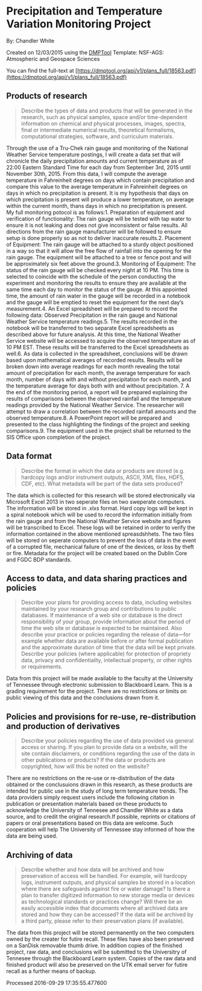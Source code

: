 # Precipitation and Temperature Variation Monitoring Project

By: Chandler White

Created on 12/03/2015 using the [DMPTool](https://dmp.cdlib.org/) Template: NSF-AGS: Atmospheric and Geospace Sciences

You can find the full-text at [https://dmptool.org/api/v1/plans_full/18563.pdf](https://dmptool.org/api/v1/plans_full/18563.pdf) 

## Products of research

> Describe the types of data and products that will be generated in the research, such as physical samples, space and/or time-dependent information on chemical and physical processes, images, spectra, final or intermediate numerical results, theoretical formalisms, computational strategies, software, and curriculum materials.

Through the use of a Tru-Chek rain gauge and monitoring of the National Weather Service temperature postings, I will create a data set that will chronicle the daily precipitation amounts and current temperature as of 22:00 Eastern Standard Time for each day from September 3rd, 2015 until November 30th, 2015. From this data, I will compute the average temperature in Fahreinheit degrees on days which contain precipitation and compare this value to the average temperature in Fahreinheit degrees on days in which no precipitation is present. It is my hypothesis that days on which precipitation is present will produce a lower temperature, on average within the current month, thans days in which no precipitation is present. My full monitoring potocol is as follows:1. Preparation of equipment and verification of functionality: The rain gauge will be tested with tap water to ensure it is not leaking and does not give inconsistent or false results. All directions from the rain gauge manufacturer will be followed to ensure setup is done properly so as not to deliver inaccurate results.2. Placement of Equipment: The rain gauge will be attached to a sturdy object positioned in a way so that it will allow the free flow of rainfall into the opening for the rain gauge. The equipment will be attached to a tree or fence post and will be approximately six feet above the ground.3. Monitoring of Equipment: The status of the rain gauge will be checked every night at 10 PM. This time is selected to coincide with the schedule of the person conducting the experiment and monitoring the results to ensure they are available at the same time each day to monitor the status of the gauge. At this appointed time, the amount of rain water in the gauge will be recorded in a notebook and the gauge will be emptied to reset the equipment for the next day&rsquo;s measurement.4. An Excel spreadsheet will be prepared to record the following data: Observed Precipitation in the rain gauge and National Weather Service temperature readings.5. The results recorded in the notebook will be transferred to two separate Excel spreadsheets as described above for future analysis. At this time, the National Weather Service website will be accessed to acquire the observed temperature as of 10 PM EST. These results will be transferred to the Excel spreadsheets as well.6. As data is collected in the spreadsheet, conclusions will be drawn based upon mathematical averages of recorded results. Results will be broken down into average readings for each month revealing the total amount of precipitation for each month, the average temperature for each month, number of days with and without precipitation for each month, and the temperature average for days both with and without precipitation. 7. A the end of the monitoring period, a report will be prepared explaining the results of comparisons between the observed rainfall and the temperature readings provided by the National Weather Service. The researcher will attempt to draw a correlation between the recorded rainfall amounts and the observed temperature.8. A PowerPoint report will be prepared and presented to the class highlighting the findings of the project and seeking comparisons.9. The equipment used in the project shall be returned to the SIS Office upon completion of the project.

## Data format

> Describe the format in which the data or products are stored (e.g. hardcopy logs and/or instrument outputs, ASCII, XML files, HDF5, CDF, etc). What metadata will be part of the data sets produced?

The data which is collected for this research will be stored electronically via Microsoft Excel 2013 in two seperate files on two sweperate computers. The information will be stored in .xlxs format. Hard copy logs will be kept in a spiral notebook which will be used to record the information initially from the rain gauge and from the National Weather Service website and figures will be transcribed to Excel. These logs will be retained in order to verify the information contained in the above mentioned spreasdshhets. The two files will be stored on seperate computers to prevent the loss of data in the event of a corrupted file, mechanical failure of one of the devices, or loss by theft or fire. Metadata for the project will be created based on the Dublin Core and FGDC BDP standards. 

## Access to data, and data sharing practices and policies

> Describe your plans for providing access to data, including websites maintained by your research group and contributions to public databases. If maintenance of a web site or database is the direct responsibility of your group, provide information about the period of time the web site or database is expected to be maintained. Also describe your practice or policies regarding the release of data&#8212;for example whether data are available before or after formal publication and the approximate duration of time that the data will be kept private. Describe your policies (where applicable) for protection of propriety data, privacy and confidentiality, intellectual property, or other rights or requirements.

Data from this project will be made available to the faculty at the University of Tennessee through electronic submission to Blackboard Learn. This is a grading requirement for the project. There are no restrictions or limits on public viewing of this data and the conclusions drawn from it.

## Policies and provisions for re-use, re-distribution and production of derivatives

> Describe your policies regarding the use of data provided via general access or sharing. If you plan to provide data on a website, will the site contain disclaimers, or conditions regarding the use of the data in other publications or products? If the data or products are copyrighted, how will this be noted on the website?

There are no restrictions on the re-use or re-distribution of the data obtained or the conclusuions drawn in this research, as these products are intended for public use in the study of long term temperature trends. The data providers simply request users include the following citation in publication or presentation materials based on these products to acknowledge the University of Tennesee and Chandler White as a data source, and to credit the original research.If possible, reprints or citations of papers or oral presentations based on this data are welcome. Such cooperation will help The University of Tennessee stay informed of how the data are being used.

## Archiving of data

> Describe whether and how data will be archived and how preservation of access will be handled. For example, will hardcopy logs, instrument outputs, and physical samples be stored in a location where there are safeguards against fire or water damage? Is there a plan to transfer digitized information to new storage media or devices as technological standards or practices change? Will there be an easily accessible index that documents where all archived data are stored and how they can be accessed? If the data will be archived by a third party, please refer to their preservation plans (if available).

The data from this project will be stored permanently on the two computers owned by the creater for futire recall. These files have also been preserved on a SanDisk removable thumb drive. In addition copies of the finished project, raw data, and conclusions will be submitted to the Universitry of Tennesee through the Blackboard Learn system. Copies of the raw data and finished product will also be preserved on the UTK email server for futire recall as a further means of backup.

Processed 2016-09-29 17:35:55.477600
